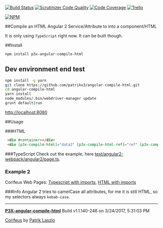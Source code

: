 [//]: #@corifeus-header


[![Build Status](https://travis-ci.org/patrikx3/angular-compile-html.svg?branch=master)](https://travis-ci.org/patrikx3/angular-compile-html)
[![Scrutinizer Code Quality](https://scrutinizer-ci.com/g/patrikx3/angular-compile-html/badges/quality-score.png?b=master)](https://scrutinizer-ci.com/g/patrikx3/angular-compile-html/?branch=master)
[![Code Coverage](https://scrutinizer-ci.com/g/patrikx3/angular-compile-html/badges/coverage.png?b=master)](https://scrutinizer-ci.com/g/patrikx3/angular-compile-html/?branch=master)  [![Trello](https://img.shields.io/badge/Trello-p3x-026aa7.svg)](https://trello.com/b/gqKHzZGy/p3x)

[![NPM](https://nodei.co/npm/p3x-angular-compile-html.png?downloads=true&downloadRank=true&stars=true)](https://nodei.co/npm/p3x-angular-compile-html/)


[//]: #@corifeus-header:end


##Compile an HTML Angular 2 Service/Attribute to into a component/HTML

It is only using ```TypeScript``` right now. It can be built though.

##Install
  
```bash
npm install p3x-angular-compile-html
```

## Dev environment end test
   
```bash
npm install -g yarn
git clone https://github.com/patrikx3/angular-compile-html.git
cd angular-compile-html
yarn install
node_modules/.bin/webdriver-manager update
grunt default|run
```

[http://localhost:8080](http://localhost:8080)

##Usage

###HTML
  
```html
 <div #container></div>
 <div [p3x-compile-html]="data2" [p3x-compile-html-ref]="ref" [p3x-compile-html-imports]="importsLikeMaterialEtc"></div>
```

###TypeScript
Check out the example, here [test/angular2-webpack/angular2/page.ts](test/angular2-webpack/angular2/page.ts).

### Example 2
Corifeus Web Pages: [Typescript with imports](https://github.com/patrikx3/corifeus-web-pages/blob/master/src/angular2/layout/cory-page.ts), [HTML with imports](https://github.com/patrikx3/corifeus-web-pages/blob/master/src/angular2/layout/cory-page.html)

###Info
Angular 2 tries to camelCase all attributes, for me it is still HTML, so my selectors always ```kebab-case```.



[//]: #@corifeus-footer


---
[**P3X-angular-compile-html**](https://patrikx3.github.com/angular-compile-html) Build v1.1.140-246 on 3/24/2017, 5:31:03 PM

[Corifeus](http://github.com/patrikx3/corifeus) by [Patrik Laszlo](http://patrikx3.tk)
 


[//]: #@corifeus-footer:end
